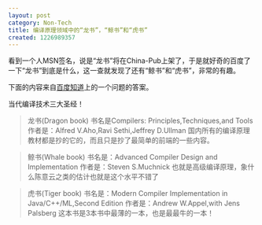 ```yaml
---
layout: post
category: Non-Tech
title: 编译原理领域中的“龙书”，“鲸书”和“虎书”
created: 1226989357
---
```

看到一个人MSN签名，说是“龙书”将在China-Pub上架了，于是就好奇的百度了一下“龙书”到底是什么，这一查就发现了还有“鲸书”和“虎书”，非常的有趣。



下面的内容来自<a href="http://zhidao.baidu.com/question/24151818.html">百度知道</a>上的一个问题的答案。


当代编译技术三大圣经！



>龙书(Dragon book)
>书名是Compilers: Principles,Techniques,and Tools
>作者是：Alfred V.Aho,Ravi Sethi,Jeffrey D.Ullman
>国内所有的编译原理教材都是抄的它的，而且只是抄了最简单的前端的一些内容。



>鲸书(Whale book)
>书名是：Advanced Compiler Design and Implementation
>作者是：Steven S.Muchnick
>也就是高级编译原理，象什么陈意云之类的估计也就是这个水平不错了



>虎书(Tiger book)
>书名是：Modern Compiler Implementation in Java/C++/ML,Second Edition
>作者是：Andrew W.Appel,with Jens Palsberg
>这本书是3本书中最薄的一本，也是最最牛的一本！


